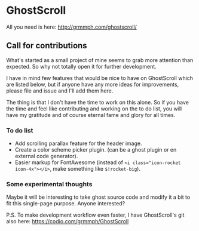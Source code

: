# GhostScroll
All you need is here:
http://grmmph.com/ghostscroll/

## Call for contributions 
What's started as a small project of mine seems to grab more attention than expected. So why not totally open it for further development.

I have in mind few features that would be nice to have on GhostScroll which are listed below, but if anyone have any more ideas for improvements, please file and issue and I'll add them here.

The thing is that I don't have the time to work on this alone. So if you have the time and feel like contributing and working on the to do list, you will have my gratitude and of course eternal fame and glory for all times.

### To do list
* Add scrolling parallax feature for the header image.
* Create a color scheme picker plugin. (can be a ghost plugin or en external code generator).
* Easier markup for FontAwesome (instead of `<i class="icon-rocket icon-4x"></i>`, make something like `$!rocket-big`).

### Some experimental thoughts
Maybe it will be interesting to take ghost source code and modify it a bit to fit this single-page purpose. Anyone interested?


P.S.
To make development workflow even faster, I have GhostScroll's git also here: https://codio.com/grmmph/GhostScroll
